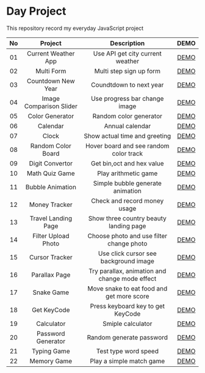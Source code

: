 # Day Project

This repository record my everyday JavaScript project

| No  |         Project         |                  Description                   |                                  DEMO                                  |
| :-: | :---------------------: | :--------------------------------------------: | :--------------------------------------------------------------------: |
| 01  |   Current Weather App   |        Use API get city current weather        |   [DEMO](https://day-project.zkhsin.now.sh/Current%20Weather%20App/)   |
| 02  |       Multi Form        |            Multi step sign up form             |        [DEMO](https://day-project.zkhsin.now.sh/Multi%20Form/)         |
| 03  |   Countdown New Year    |            Coundtdown to next year             |   [DEMO](https://day-project.zkhsin.now.sh/Countdown%20New%20Year/)    |
| 04  | Image Comparison Slider |         Use progress bar change image          | [DEMO](https://day-project.zkhsin.now.sh/Image%20Comparison%20Slider/) |
| 05  |     Color Generator     |             Random color generator             |      [DEMO](https://day-project.zkhsin.now.sh/Color%20Generator/)      |
| 06  |        Calendar         |                Annual calendar                 |          [DEMO](https://day-project.zkhsin.now.sh/Calendar/)           |
| 07  |          Clock          |         Show actual time and greeting          |            [DEMO](https://day-project.zkhsin.now.sh/Clock/)            |
| 08  |   Random Color Board    |     Hover board and see random color track     |   [DEMO](https://day-project.zkhsin.now.sh/Random%20Color%20Board/)    |
| 09  |     Digit Convertor     |           Get bin,oct and hex value            |      [DEMO](https://day-project.zkhsin.now.sh/Digit%20Convertor/)      |
| 10  |     Math Quiz Game      |              Play arithmetic game              |     [DEMO](https://day-project.zkhsin.now.sh/Math%20Quiz%20Game/)      |
| 11  |    Bubble Animation     |        Simple bubble generate animation        |     [DEMO](https://day-project.zkhsin.now.sh/Bubble%20Animation/)      |
| 12  |      Money Tracker      |          Check and record money usage          |       [DEMO](https://day-project.zkhsin.now.sh/Money%20Tracker/)       |
| 13  |   Travel Landing Page   |     Show three country beauty landing page     |   [DEMO](https://day-project.zkhsin.now.sh/Travel%20Landing%20Page/)   |
| 14  |   Filter Upload Photo   |    Choose photo and use filter change photo    |   [DEMO](https://day-project.zkhsin.now.sh/Filter%20Upload%20Photo/)   |
| 15  |     Cursor Tracker      |     Use click cursor see background image      |      [DEMO](https://day-project.zkhsin.now.sh/Cursor%20Tracker/)       |
| 16  |      Parallax Page      | Try parallax, animation and change mode effect |       [DEMO](https://day-project.zkhsin.now.sh/Parallax%20Page/)       |
| 17  |       Snake Game        |   Move snake to eat food and get more score    |        [DEMO](https://day-project.zkhsin.now.sh/Snake%20Game/)         |
| 18  |       Get KeyCode       |       Press keyboard key to get KeyCode        |        [DEMO](https://day-project.zkhsin.now.sh/Get%20KeyCode/)        |
| 19  |       Calculator        |               Smiple calculator                |         [DEMO](https://day-project.zkhsin.now.sh/Calculator/)          |
| 20  |   Password Generator    |            Random generate password            |    [DEMO](https://day-project.zkhsin.now.sh/Password%20Generator/)     |
| 21  |       Typing Game       |              Test type word speed              |        [DEMO](https://day-project.zkhsin.now.sh/Typing%20Game/)        |
| 22  |       Memory Game       |            Play a simple match game            |        [DEMO](https://day-project.zkhsin.now.sh/Memory%20Game/)        |
